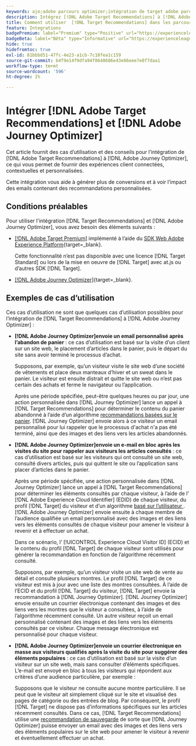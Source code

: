 ```yaml
---
keywords: ajo;adobe parcours optimizer;intégration de target adobe parcours optimizer;recommandations;recommandations target;intégration
description: Intégrez [!DNL Adobe Target Recommendations] à [!DNL Adobe Journey Optimizer].
title: Comment utiliser  [!DNL Target Recommendations] dans les parcours client utilisant [!DNL Adobe Journey Optimizer] ?
feature: Integrations
badgePremium: label="Premium" type="Positive" url="https://experienceleague.adobe.com/docs/target/using/introduction/intro.html?lang=en#premium newtab=true" tooltip="Découvrez ce qui est inclus dans Target Premium."
badgeBeta: label="Bêta" type="Informative" url="https://experienceleague.adobe.com/docs/target/using/introduction/intro.html#beta newtab=true?lang=fr" tooltip="Quelles sont les fonctionnalités bêta dans  [!DNL Adobe Target] ?"
hide: true
hidefromtoc: true
exl-id: 81bbbd51-47fc-4e23-a1cb-7c18fea1c159
source-git-commit: b4f9e14f9dfa94f8648686e43e66eee7e0f7daa1
workflow-type: tm+mt
source-wordcount: '596'
ht-degree: 1%

---
```


# Intégrer [!DNL Adobe Target Recommendations] et [!DNL Adobe Journey Optimizer]

Cet article fournit des cas d’utilisation et des conseils pour l’intégration de [!DNL Adobe Target Recommendations] à [!DNL Adobe Journey Optimizer], ce qui vous permet de fournir des expériences client connectées, contextuelles et personnalisées.

Cette intégration vous aide à générer plus de conversions et à voir l’impact des emails contenant des recommandations personnalisées.

## Conditions préalables

Pour utiliser l&#39;intégration [!DNL Target Recommendations] et [!DNL Adobe Journey Optimizer], vous avez besoin des éléments suivants :

* [[!DNL Adobe Target Premium]](/help/main/c-intro/intro.md#premium) implémenté à l’aide du [SDK Web Adobe Experience Platform](https://experienceleague.adobe.com/en/docs/target-dev/developer/client-side/aep-web-sdk){target=_blank}.

  Cette fonctionnalité n’est pas disponible avec une licence [!DNL Target Standard] ou lors de la mise en oeuvre de [!DNL Target] avec at.js ou d’autres SDK [!DNL Target].

* [[!DNL Adobe Journey Optimizer]](https://experienceleague.adobe.com/en/docs/journey-optimizer/using/ajo-home){target=_blank}.

## Exemples de cas d’utilisation

Ces cas d’utilisation ne sont que quelques cas d’utilisation possibles pour l’intégration de [!DNL Target Recommendations] à [!DNL Adobe Journey Optimizer] :

* **[!DNL Adobe Journey Optimizer]envoie un email personnalisé après l’abandon de panier** : ce cas d’utilisation est basé sur la visite d’un client sur un site web, le placement d’articles dans le panier, puis le départ du site sans avoir terminé le processus d’achat.

  Supposons, par exemple, qu’un visiteur visite le site web d’une société de vêtements et place deux manteaux d’hiver et un sweat dans le panier. Le visiteur est ensuite distrait et quitte le site web ou n’est pas certain des achats et ferme le navigateur ou l’application.

  Après une période spécifiée, peut-être quelques heures ou par jour, une action personnalisée dans [!DNL Journey Optimizer] lance un appel à [!DNL Target Recommendations] pour déterminer le contenu du panier abandonné à l’aide d’un algorithme [recommandations basées sur le panier](/help/main/c-recommendations/c-algorithms/base-the-recommendation-on-a-recommendation-key.md). [!DNL Journey Optimizer] envoie alors à ce visiteur un email personnalisé pour lui rappeler que le processus d&#39;achat n&#39;a pas été terminé, ainsi que des images et des liens vers les articles abandonnés.

* **[!DNL Adobe Journey Optimizer]envoie un e-mail en bloc après les visites du site pour rappeler aux visiteurs les articles consultés** : ce cas d’utilisation est basé sur les visiteurs qui ont consulté un site web, consulté divers articles, puis qui quittent le site ou l’application sans placer d’articles dans le panier.

  Après une période spécifiée, une action personnalisée dans [!DNL Journey Optimizer] lance un appel à [!DNL Target Recommendations] pour déterminer les éléments consultés par chaque visiteur, à l’aide de l’ [!DNL Adobe Experience Cloud Identifier] (EDID) de chaque visiteur, du profil [!DNL Target] du visiteur et d’un algorithme [ basé sur l’utilisateur ](/help/main/c-recommendations/c-algorithms/base-the-recommendation-on-a-recommendation-key.md). [!DNL Adobe Journey Optimizer] envoie ensuite à chaque membre de l’audience qualifiée un email personnalisé avec des images et des liens vers les éléments consultés de chaque visiteur pour amener le visiteur à revenir et à effectuer un achat.

  Dans ce scénario, l’ [!UICONTROL Experience Cloud Visitor ID] (ECID) et le contenu du profil [!DNL Target] de chaque visiteur sont utilisés pour générer la recommandation en fonction de l’algorithme récemment consulté.

  Supposons, par exemple, qu’un visiteur visite un site web de vente au détail et consulte plusieurs montres. Le profil [!DNL Target] de ce visiteur est mis à jour avec une liste des montres consultées. À l’aide de l’ECID et du profil [!DNL Target] du visiteur, [!DNL Target] envoie la recommandation à [!DNL Journey Optimizer]. [!DNL Journey Optimizer] envoie ensuite un courrier électronique contenant des images et des liens vers les montres que le visiteur a consultées, à l’aide de l’algorithme récemment consulté. Un autre visiteur reçoit un email personnalisé contenant des images et des liens vers les éléments consultés par ce visiteur. Chaque message électronique est personnalisé pour chaque visiteur.

* **[!DNL Adobe Journey Optimizer]envoie un courrier électronique en masse aux visiteurs qualifiés après la visite du site pour suggérer des éléments populaires** : ce cas d’utilisation est basé sur la visite d’un visiteur sur un site web, mais sans consulter d’éléments spécifiques. L’e-mail est envoyé en bloc à tous les visiteurs qui répondent aux critères d’une audience particulière, par exemple :

  Supposons que le visiteur ne consulte aucune montre particulière. Il se peut que le visiteur ait simplement cliqué sur le site et visualisé des pages de catégorie ou des entrées de blog. Par conséquent, le profil [!DNL Target] ne dispose pas d’informations spécifiques sur les articles récemment consultés. Dans ce cas, [!DNL Target Recommendations] utilise une [recommandation de sauvegarde](/help/main/c-recommendations/c-algorithms/backup-recs.md) de sorte que [!DNL Journey Optimizer] puisse envoyer un email avec des images et des liens vers des éléments populaires sur le site web pour amener le visiteur à revenir et éventuellement effectuer un achat.
